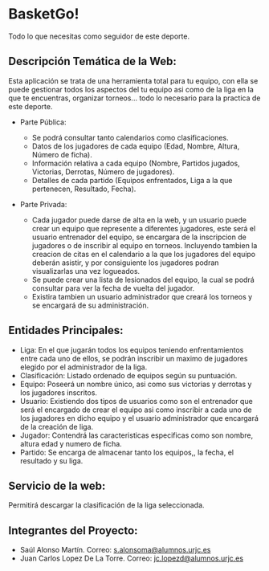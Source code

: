 BasketGo!
==========
Todo lo que necesitas como seguidor de este deporte.

## Descripción Temática de la Web:

Esta aplicación se trata de una herramienta total para tu equipo, con ella se puede gestionar todos los aspectos del tu equipo asi como de la liga en la que te encuentras, organizar torneos... todo lo necesario para la practica de este deporte.

* Parte Pública: 
  + Se podrá consultar tanto calendarios como clasificaciones.
  + Datos de los jugadores de cada equipo (Edad, Nombre, Altura, Número de ficha).
  + Información relativa a cada equipo (Nombre, Partidos jugados, Victorias, Derrotas, Número de jugadores).
  + Detalles de cada partido (Equipos enfrentados, Liga a la que pertenecen, Resultado, Fecha).

* Parte Privada: 
  + Cada jugador puede darse de alta en la web, y un usuario puede crear un equipo que represente a diferentes jugadores, este será el      usuario entrenador del equipo, se encargara de la inscripcion de jugadores o de inscribir al equipo en torneos. Incluyendo tambien la creacion de citas en el calendario a la que los jugadores del equipo deberán asistir, y por consiguiente los jugadores podran visualizarlas una vez logueados.
  + Se puede crear una lista de lesionados del equipo, la cual se podrá consultar para ver la fecha de vuelta del jugador.
  + Existira tambien un usuario administrador que creará los torneos y se encargará de su administración.
 
## Entidades Principales:
* Liga: En el que jugarán todos los equipos teniendo enfrentamientos entre cada uno de ellos, se podrán inscribir un maximo de jugadores elegido por el administrador de la liga.
* Clasificación: Listado ordenado de equipos según su puntuación.
* Equipo: Poseerá un nombre único, asi como sus victorias y derrotas y los jugadores inscritos.
* Usuario: Existiendo dos tipos de usuarios como son el entrenador que será el encargado de crear el equipo asi como inscribir a cada uno de los jugadores en dicho equipo y el usuario administrador que encargará de la creación de liga.
* Jugador: Contendrá las caracteristicas especificas como son nombre, altura edad y numero de ficha.
* Partido: Se encarga de almacenar tanto los equipos,, la fecha, el resultado y su liga.

## Servicio de la web:
Permitirá descargar la clasificación de la liga seleccionada.

## Integrantes del Proyecto:
+ Saúl Alonso Martín. Correo: s.alonsoma@alumnos.urjc.es
+ Juan Carlos Lopez De La Torre. Correo: jc.lopezd@alumnos.urjc.es
